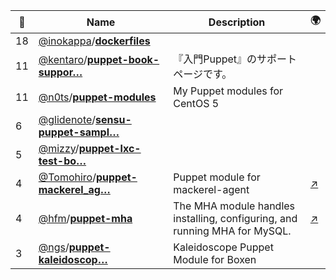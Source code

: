 |:star2: | Name | Description | 🌍|
|---|---|---|---|
|18|[@inokappa](https://github.com/inokappa)/[**dockerfiles**](https://github.com/inokappa/dockerfiles)|||
|11|[@kentaro](https://github.com/kentaro)/[**puppet-book-suppor…**](https://github.com/kentaro/puppet-book-support)|『入門Puppet』のサポートページです。||
|11|[@n0ts](https://github.com/n0ts)/[**puppet-modules**](https://github.com/n0ts/puppet-modules)|My Puppet modules for CentOS 5||
|6|[@glidenote](https://github.com/glidenote)/[**sensu-puppet-sampl…**](https://github.com/glidenote/sensu-puppet-sample)|||
|5|[@mizzy](https://github.com/mizzy)/[**puppet-lxc-test-bo…**](https://github.com/mizzy/puppet-lxc-test-box)|||
|4|[@Tomohiro](https://github.com/Tomohiro)/[**puppet-mackerel_ag…**](https://github.com/Tomohiro/puppet-mackerel_agent)|Puppet module for mackerel-agent|[:arrow_upper_right:](https://forge.puppetlabs.com/tomohiro/mackerel_agent)|
|4|[@hfm](https://github.com/hfm)/[**puppet-mha**](https://github.com/hfm/puppet-mha)|The MHA module handles installing, configuring, and running MHA for MySQL.|[:arrow_upper_right:](https://forge.puppetlabs.com/hfm/mha)|
|3|[@ngs](https://github.com/ngs)/[**puppet-kaleidoscop…**](https://github.com/ngs/puppet-kaleidoscope)|Kaleidoscope Puppet Module for Boxen||

